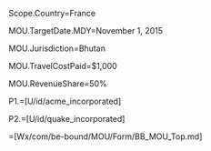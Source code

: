 Scope.Country=France

MOU.TargetDate.MDY=November 1, 2015

MOU.Jurisdiction=Bhutan

MOU.TravelCostPaid=$1,000
		
MOU.RevenueShare=50%

P1.=[U/id/acme_incorporated]

P2.=[U/id/quake_incorporated]

=[Wx/com/be-bound/MOU/Form/BB_MOU_Top.md]